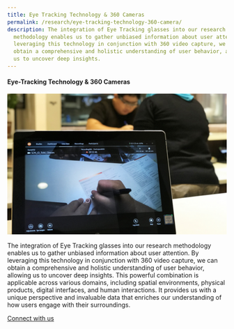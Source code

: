 ```yaml
---
title: Eye Tracking Technology & 360 Cameras
permalink: /research/eye-tracking-technology-360-camera/
description: The integration of Eye Tracking glasses into our research
  methodology enables us to gather unbiased information about user attention. By
  leveraging this technology in conjunction with 360 video capture, we can
  obtain a comprehensive and holistic understanding of user behavior, allowing
  us to uncover deep insights.
---
```

#### **Eye-Tracking Technology &amp; 360 Cameras** 

![](/images/Research/research_eye%20tracking.jpg)

The integration of Eye Tracking glasses into our research methodology enables us to gather unbiased information about user attention. By leveraging this technology in conjunction with 360 video capture, we can obtain a comprehensive and holistic understanding of user behavior, allowing us to uncover deep insights. This powerful combination is applicable across various domains, including spatial environments, physical products, digital interfaces, and human interactions. It provides us with a unique perspective and invaluable data that enriches our understanding of how users engage with their surroundings. 

<a target="_blank" href="/contact-us/">Connect with us</a>